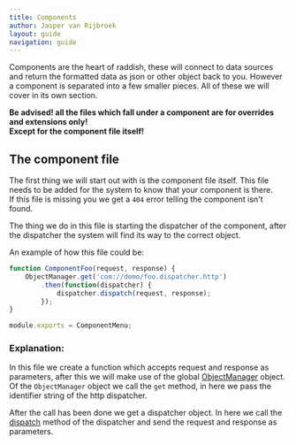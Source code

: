 ```yaml
---
title: Components
author: Jasper van Rijbroek
layout: guide
navigation: guide
---
```


Components are the heart of raddish, these will connect to data sources and return the formatted data as json or other object back to you.
However a component is separated into a few smaller pieces. All of these we will cover in its own section.

<p class="warning">
    <strong>Be advised! all the files which fall under a component are for overrides and extensions only!</strong><br/>
    <strong>Except for the component file itself!</strong>
</p>

## The component file
The first thing we will start out with is the component file itself. This file needs to be added for the system to know that your component is there.  
If this file is missing you we get a ```404``` error telling the component isn't found.

The thing we do in this file is starting the dispatcher of the component, after the dispatcher the system will find its way to the correct object.

An example of how this file could be:

```javascript
function ComponentFoo(request, response) {
    ObjectManager.get('com://demo/foo.dispatcher.http')
        .then(function(dispatcher) {
            dispatcher.dispatch(request, response);
        });
}

module.exports = ComponentMenu;
```

### Explanation:  
In this file we create a function which accepts request and response as parameters,
after this we will make use of the global [ObjectManager](/api/raddish/object/manager.html) object.  
Of the ```ObjectManager``` object we call the ```get``` method, in here we pass the identifier string of the http dispatcher.

After the call has been done we get a dispatcher object. In here we call the [dispatch](/api/raddish/classes/AbstractDispatcher.html#method_dispatch) method of the dispatcher and send the request and response as parameters.